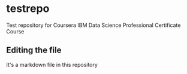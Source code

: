 # testrepo
Test repository for Coursera IBM Data Science Professional Certificate Course

## Editing the file

It's a markdown file in this repository
